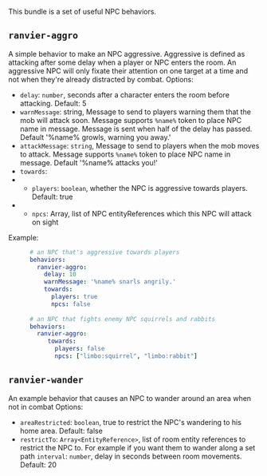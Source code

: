 This bundle is a set of useful NPC behaviors.

## `ranvier-aggro`

A simple behavior to make an NPC aggressive. Aggressive is defined as attacking after some delay
when a player or NPC enters the room. An aggressive NPC will only fixate their attention on one
target at a time and not when they're already distracted by combat.
Options:

* `delay`: `number`, seconds after a character enters the room before attacking. Default: 5
* `warnMessage`: string, Message to send to players warning them that the mob will attack soon.  Message supports `%name%`
  token to place NPC name in message. Message is sent when half of the delay has passed.  Default '%name% growls,
warning you away.'
* `attackMessage`: `string`, Message to send to players when the mob moves to attack.  Message supports `%name%` token
  to place NPC name in message.  Default '%name% attacks you!'
* `towards`:
* * `players`: `boolean`, whether the NPC is aggressive towards players. Default: true
* * `npcs`: Array<EntityReference>, list of NPC entityReferences which this NPC will attack on sight
 
Example:

```yaml 
      # an NPC that's aggressive towards players
      behaviors:
        ranvier-aggro:
          delay: 10
          warnMessage: '%name% snarls angrily.'
          towards:
            players: true
            npcs: false
 
      # an NPC that fights enemy NPC squirrels and rabbits
      behaviors:
        ranvier-aggro:
           towards:
             players: false
             npcs: ["limbo:squirrel", "limbo:rabbit"]
```

## `ranvier-wander`

An example behavior that causes an NPC to wander around an area when not in combat
Options:

* `areaRestricted`: `boolean`, true to restrict the NPC's wandering to his home area. Default: false
* `restrictTo`: `Array<EntityReference>`, list of room entity references to restrict the NPC to. For example if you want
  them to wander along a set path
  `interval`: `number`, delay in seconds between room movements. Default: 20
